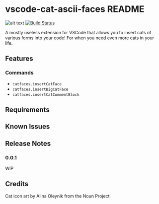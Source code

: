 # vscode-cat-ascii-faces README

![alt text](https://i.ytimg.com/vi/prALrHUJ8Ns/hqdefault.jpg)
[![Build Status](https://travis-ci.org/ozyx/vscode-cat-ascii-faces.svg?branch=master)](https://travis-ci.org/ozyx/vscode-cat-ascii-faces)

A mostly useless extension for VSCode that allows you to insert cats of various forms into your code! For when you need even more cats in your life.

## Features

### Commands

- `catfaces.insertCatFace`
- `catfaces.insertBigCatFace`
- `catfaces.insertCatCommentBlock`

## Requirements

## Known Issues

## Release Notes

### 0.0.1

WIP

## Credits

Cat icon art by Alina Oleynik from the Noun Project
